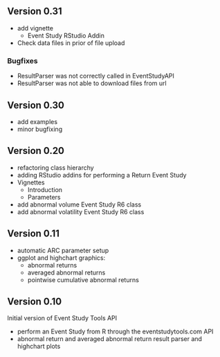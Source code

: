 ## Version 0.31

- add vignette
    - Event Study RStudio Addin
- Check data files in prior of file upload

### Bugfixes

-  ResultParser was not correctly called in EventStudyAPI
- ResultParser was not able to download files from url


## Version 0.30

- add examples
- minor bugfixing


## Version 0.20

- refactoring class hierarchy
- adding RStudio addins for performing a Return Event Study
- Vignettes
    - Introduction
    - Parameters
- add abnormal volume Event Study R6 class
- add abnormal volatility Event Study R6 class

## Version 0.11

- automatic ARC parameter setup
- ggplot and highchart graphics:
    - abnormal returns
    - averaged abnormal returns
    - pointwise cumulative abnormal returns

## Version 0.10

Initial version of Event Study Tools API

- perform an Event Study from R through the eventstudytools.com API
- abnormal return and averaged abnormal return result parser and highchart plots